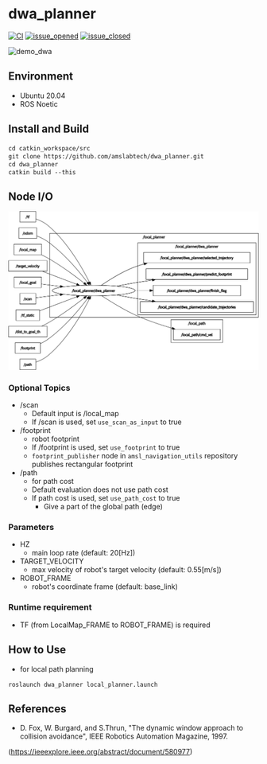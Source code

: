 # dwa_planner

[![CI](https://github.com/amslabtech/dwa_planner/workflows/CI/badge.svg)](https://github.com/amslabtech/dwa_planner/actions)
[![issue_opened](https://img.shields.io/github/issues/amslabtech/dwa_planner.svg)](https://github.com/amslabtech/dwa_planner/issues?q=is%3Aopen+is%3Aissue)
[![issue_closed](https://img.shields.io/github/issues-closed/amslabtech/dwa_planner.svg)](https://github.com/amslabtech/dwa_planner/issues?q=is%3Aissue+is%3Aclosed)


![demo_dwa](doc/demo_dwa.gif)

## Environment
- Ubuntu 20.04
- ROS Noetic

## Install and Build

```
cd catkin_workspace/src
git clone https://github.com/amslabtech/dwa_planner.git
cd dwa_planner
catkin build --this
```

## Node I/O

![dwa_planner I/O diagram](doc/images/dwa_planner_io.png)
### Optional Topics
- /scan
  - Default input is /local_map
  - If /scan is used, set `use_scan_as_input` to true
- /footprint
  - robot footprint
  - If /footprint is used, set `use_footprint` to true
  - `footprint_publisher` node in `amsl_navigation_utils` repository publishes rectangular footprint
- /path
  - for path cost
  - Default evaluation does not use path cost
  - If path cost is used, set `use_path_cost` to true
    - Give a part of the global path (edge)

### Parameters
- HZ
  - main loop rate (default: 20[Hz])
- TARGET_VELOCITY
  - max velocity of robot's target velocity (default: 0.55[m/s])
- ROBOT_FRAME
  - robot's coordinate frame (default: base_link)

### Runtime requirement
- TF (from LocalMap_FRAME to ROBOT_FRAME) is required

## How to Use
- for local path planning
```
roslaunch dwa_planner local_planner.launch
```

## References
- D. Fox,  W. Burgard, and S.Thrun, "The dynamic window approach to collision avoidance", IEEE Robotics Automation Magazine, 1997.

(https://ieeexplore.ieee.org/abstract/document/580977)
